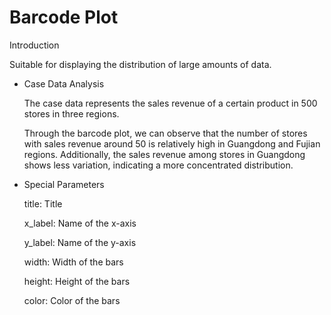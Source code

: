 # Barcode Plot

Introduction

Suitable for displaying the distribution of large amounts of data.

- Case Data Analysis

  The case data represents the sales revenue of a certain product in 500 stores in three regions.

  Through the barcode plot, we can observe that the number of stores with sales revenue around 50 is relatively high in Guangdong and Fujian regions. Additionally, the sales revenue among stores in Guangdong shows less variation, indicating a more concentrated distribution.

- Special Parameters

  title: Title

  x_label: Name of the x-axis

  y_label: Name of the y-axis

  width: Width of the bars

  height: Height of the bars

  color: Color of the bars
